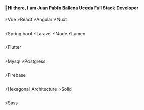 #### 👋Hi there, I am Juan Pablo Ballena Uceda Full Stack Developer
#### 
⚡Vue ⚡React ⚡Angular ⚡Nuxt 
#### 
⚡Spring boot ⚡Laravel ⚡Node ⚡Lumen
#### 
⚡Flutter
#### 
⚡Mysql ⚡Postgress 
#### 
⚡Firebase 
#### 
⚡Hexagonal Architecture ⚡Solid 
#### 
⚡Sass

<!--
**JuanBallena/JuanBallena** is a ✨ _special_ ✨ repository because its `README.md` (this file) appears on your GitHub profile.

Here are some ideas to get you started:

- 🔭 I’m currently working on ...
- 🌱 I’m currently learning ...
- 👯 I’m looking to collaborate on ...
- 🤔 I’m looking for help with ...
- 💬 Ask me about ...
- 📫 How to reach me: ...
- 😄 Pronouns: ...
- ⚡ Fun fact: ...
-->
